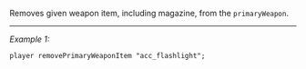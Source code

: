 Removes given weapon item, including magazine, from the `primaryWeapon`.


---
*Example 1:*
```sqf
player removePrimaryWeaponItem "acc_flashlight";
```